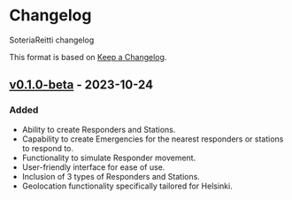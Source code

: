 # Changelog

SoteriaReitti changelog

This format is based on [Keep a Changelog](https://keepachangelog.com/en/1.0.0/). 

## [v0.1.0-beta](https://github.com/3nd3r1/soteriareitti/releases/tag/v0.1.0-beta) - 2023-10-24

### Added
- Ability to create Responders and Stations.
- Capability to create Emergencies for the nearest responders or stations to respond to.
- Functionality to simulate Responder movement.
- User-friendly interface for ease of use.
- Inclusion of 3 types of Responders and Stations.
- Geolocation functionality specifically tailored for Helsinki.